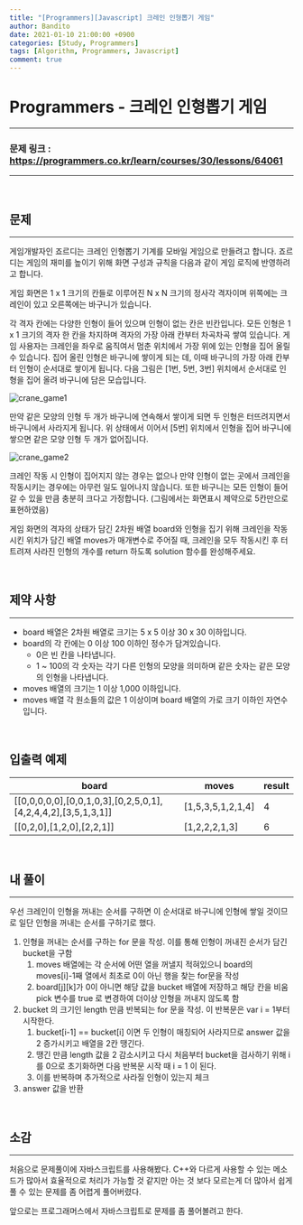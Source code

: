 ```yaml
---
title: "[Programmers][Javascript] 크레인 인형뽑기 게임"
author: Bandito
date: 2021-01-10 21:00:00 +0900
categories: [Study, Programmers]
tags: [Algorithm, Programmers, Javascript]
comment: true
---
```

 
# Programmers - 크레인 인형뽑기 게임
***
### 문제 링크 : <https://programmers.co.kr/learn/courses/30/lessons/64061>

***

<br/>

## 문제
***
게임개발자인 죠르디는 크레인 인형뽑기 기계를 모바일 게임으로 만들려고 합니다.
죠르디는 게임의 재미를 높이기 위해 화면 구성과 규칙을 다음과 같이 게임 로직에 반영하려고 합니다.

게임 화면은 1 x 1 크기의 칸들로 이루어진 N x N 크기의 정사각 격자이며 위쪽에는 크레인이 있고 오른쪽에는 바구니가 있습니다. 

각 격자 칸에는 다양한 인형이 들어 있으며 인형이 없는 칸은 빈칸입니다. 모든 인형은 1 x 1 크기의 격자 한 칸을 차지하며 격자의 가장 아래 칸부터 차곡차곡 쌓여 있습니다. 게임 사용자는 크레인을 좌우로 움직여서 멈춘 위치에서 가장 위에 있는 인형을 집어 올릴 수 있습니다. 집어 올린 인형은 바구니에 쌓이게 되는 데, 이때 바구니의 가장 아래 칸부터 인형이 순서대로 쌓이게 됩니다. 다음 그림은 \[1번, 5번, 3번\] 위치에서 순서대로 인형을 집어 올려 바구니에 담은 모습입니다.

![crane_game1](https://drive.google.com/uc?export=view&id=15ocBKANE8-eKASasQIjPlFkT4PWKB2il)

만약 같은 모양의 인형 두 개가 바구니에 연속해서 쌓이게 되면 두 인형은 터뜨려지면서 바구니에서 사라지게 됩니다. 위 상태에서 이어서 \[5번\] 위치에서 인형을 집어 바구니에 쌓으면 같은 모양 인형 두 개가 없어집니다.

![crane_game2](https://drive.google.com/uc?export=view&id=16LP5UT0SrqSMJs4wRa1WEIRWvUx2Tgan)

크레인 작동 시 인형이 집어지지 않는 경우는 없으나 만약 인형이 없는 곳에서 크레인을 작동시키는 경우에는 아무런 일도 일어나지 않습니다. 또한 바구니는 모든 인형이 들어갈 수 있을 만큼 충분히 크다고 가정합니다. (그림에서는 화면표시 제약으로 5칸만으로 표현하였음)

게임 화면의 격자의 상태가 담긴 2차원 배열 board와 인형을 집기 위해 크레인을 작동시킨 위치가 담긴 배열 moves가 매개변수로 주어질 때, 크레인을 모두 작동시킨 후 터트려져 사라진 인형의 개수를 return 하도록 solution 함수를 완성해주세요.

<br/>

## 제약 사항
***
+ board 배열은 2차원 배열로 크기는 5 x 5 이상 30 x 30 이하입니다.
+ board의 각 칸에는 0 이상 100 이하인 정수가 담겨있습니다.
    - 0은 빈 칸을 나타냅니다.
    - 1 ~ 100의 각 숫자는 각기 다른 인형의 모양을 의미하며 같은 숫자는 같은 모양의 인형을 나타냅니다.
+ moves 배열의 크기는 1 이상 1,000 이하입니다.
+ moves 배열 각 원소들의 값은 1 이상이며 board 배열의 가로 크기 이하인 자연수입니다.

<br/>

## 입출력 예제

|board|moves|result|
|----|----|----------|
|[[0,0,0,0,0],[0,0,1,0,3],[0,2,5,0,1],[4,2,4,4,2],[3,5,1,3,1]]|[1,5,3,5,1,2,1,4]|4|
|[[0,2,0],[1,2,0],[2,2,1]]|[1,2,2,2,1,3]|6|


<br/>

## 내 풀이
***

우선 크레인이 인형을 꺼내는 순서를 구하면 이 순서대로 바구니에 인형에 쌓일 것이므로 일단 인형을 꺼내는 순서를 구하기로 했다.  

1. 인형을 꺼내는 순서를 구하는 for 문을 작성. 이를 통해 인형이 꺼내진 순서가 담긴 bucket을 구함
    1. moves 배열에는 각 순서에 어떤 열을 꺼낼지 적혀있으니 board의 moves[i]-1째 열에서 최초로 0이 아닌 행을 찾는 for문을 작성   
    2. board[j][k]가 0이 아니면 해당 값을 bucket 배열에 저장하고 해당 칸을 비움   
    pick 변수를 true 로 변경하여 더이상 인형을 꺼내지 않도록 함
2. bucket 의 크기인 length 만큼 반복되는 for 문을 작성. 이 반복문은 var i = 1부터 시작한다.
    1. bucket[i-1] == bucket[i] 이면 두 인형이 매칭되어 사라지므로 answer 값을 2 증가시키고 배열을 2칸 땡긴다. 
    2. 땡긴 만큼 length 값을 2 감소시키고 다시 처음부터 bucket을 검사하기 위해 i를 0으로 초기화하면 다음 반복문 시작 때 i = 1 이 된다.
    3. 이를 반복하며 추가적으로 사라질 인형이 있는지 체크
4. answer 값을 반환 


<script src="https://gist.github.com/Suppplier/10abb6fc88795f5b62bdbfb18534fcaa.js"></script>


<br/>

## 소감
***

처음으로 문제풀이에 자바스크립트를 사용해봤다. C++와 다르게 사용할 수 있는 메소드가 많아서 효율적으로 처리가 가능할 것 같지만 아는 것 보다 모르는게 더 많아서 쉽게 풀 수 있는 문제를 좀 어렵게 풀어버렸다.   

앞으로는 프로그래머스에서 자바스크립트로 문제를 좀 풀어볼려고 한다.   

